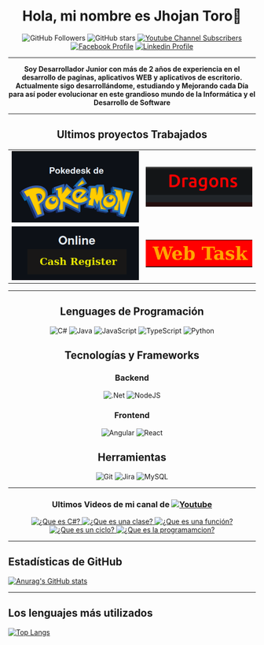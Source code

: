 <div align= "center">
  
# Hola, mi nombre es Jhojan Toro👋
![GitHub Followers](https://img.shields.io/github/followers/jdtp125753?style=social) 
![GitHub stars](https://img.shields.io/github/stars/jdtp125753?style=social)
[![Youtube Channel Subscribers](https://img.shields.io/youtube/channel/subscribers/UCxIGNpsrjzWgY1Eyai1by3A?style=social)](https://www.youtube.com/channel/UCxIGNpsrjzWgY1Eyai1by3A)
[![Facebook Profile](https://img.shields.io/badge/Facebook-8-100089324563350?style=social&logo=facebook)](https://www.facebook.com/profile.php?id=100089324563350)
[![Linkedin Profile](https://img.shields.io/badge/LINKEDIN-40-grey?style=social&logo=linkedin)](https://www.linkedin.com/in/jhojan-d-toro-pérez-a032231a2/)

<hr />
 
**<p>Soy Desarrollador Junior con más de 2 años de experiencia en el desarrollo de paginas, aplicativos WEB y aplicativos de escritorio. Actualmente sigo desarrollándome, estudiando y Mejorando cada Día para así  poder evolucionar en este grandioso mundo de la Informática y el Desarrollo de Software</p>**
 
<hr />

## Ultimos proyectos Trabajados

<table >
  <tr> 
  <td>
   <a href='https://github.com/jdtp125753/Pokedesk' target='_blank'>
      <img width='100%' src='./Image/PokeDesk/Title.png' alt='Pokedesk' />
   </td>
    <td>
      <a href='https://github.com/jdtp125753/Dragon' target='_blank'>
          <img width='100%' src='./Image/Dragons/Title.png' alt='Dragons' />
        </a>
    </td>
    
  </tr> 
  <tr>
  <td>
       <a href='https://github.com/jdtp125753/OnlineCashRegister' target='_blank'>
        <img width='100%' src='./Image/chasRegister/Title2.png' alt='WebTask' />
      </a>
    </td>
  <td>
    <a href='https://github.com/jdtp125753/WebTask' target='_blank'>
        <img width='100%' src='./Image/WebTask/Title.png' alt='WebTask' />
      </a>
  </td>
    
  </tr>
  </a>

</table>

<hr />

<div align = "center">
    
## Lenguages de Programación
![C#](https://img.shields.io/badge/C%23-%23239120.svg?style=for-the-badge&logo=c-sharp&logoColor=white)
![Java](https://img.shields.io/badge/Java-%23ED8B00.svg?style=for-the-badge&logo=java&logoColor=white)
![JavaScript](https://img.shields.io/badge/javascript-%23323330.svg?style=for-the-badge&logo=javascript&logoColor=%23F7DF1E)
![TypeScript](https://img.shields.io/badge/typescript-%23007ACC.svg?style=for-the-badge&logo=typescript&logoColor=white)
![Python](https://img.shields.io/badge/python-3670A0?style=for-the-badge&logo=python&logoColor=ffdd54)


## Tecnologías y Frameworks
### Backend
![.Net](https://img.shields.io/badge/.NET-%235C2D91.svg?style=for-the-badge&logo=.net&logoColor=white)
![NodeJS](https://img.shields.io/badge/node.js-6DA55F?style=for-the-badge&logo=node.js&logoColor=white)



### Frontend
![Angular](https://img.shields.io/badge/angular-%23DD0031.svg?style=for-the-badge&logo=angular&logoColor=white)
![React](https://img.shields.io/badge/react-%2320232a.svg?style=for-the-badge&logo=react&logoColor=%2361DAFB)


## Herramientas
![Git](https://img.shields.io/badge/git-%23F05033.svg?style=for-the-badge&logo=git&logoColor=white)
![Jira](https://img.shields.io/badge/jira-%230A0FFF.svg?style=for-the-badge&logo=jira&logoColor=white)
![MySQL](https://img.shields.io/badge/MySQL-%234479A1.svg?style=for-the-badge&logo=mysql&logoColor=white)


</div>  
  
<hr />

### Ultimos Videos de mi canal de  [![Youtube](https://img.shields.io/badge/Youtube-red?style=radical&logo=Youtube)](https://www.youtube.com/channel/UCxIGNpsrjzWgY1Eyai1by3A)

  <a href='https://youtu.be/wf7LTbpRlo0' target='_blank'>
    <img width='30%' src='https://img.youtube.com/vi/wf7LTbpRlo0/mqdefault.jpg' alt='¿Que es C#?' />
  </a>
  
  <a href='https://youtu.be/NpkxNGUgOyY' target='_blank'>
    <img width='30%' src='https://img.youtube.com/vi/NpkxNGUgOyY/mqdefault.jpg' alt='¿Que es una clase?' />
  </a>
  
  <a href='https://youtu.be/wwaplC0Bnzs' target='_blank'>
    <img width='30%' src='https://img.youtube.com/vi/wwaplC0Bnzs/mqdefault.jpg' alt='¿Que es una función?' />
  </a>
  
  <a href='https://youtu.be/SkpwsP4zJNg' target='_blank'>
    <img width='30%' src='https://img.youtube.com/vi/SkpwsP4zJNg/mqdefault.jpg' alt='¿Que es un ciclo?' />
  </a>
  
  
  
  <a href='https://youtu.be/QMfEOjFIl0k' target='_blank'>
    <img width='30%' src='https://img.youtube.com/vi/QMfEOjFIl0k/mqdefault.jpg' alt='¿Que es la programamcion?' />
  </a>
  
  <hr />
  
<div align = "left">

## Estadísticas de GitHub

[![Anurag's GitHub stats](https://github-readme-stats.vercel.app/api?username=jdtp125753&theme=radical)](https://github.com/jdtp125753/github-readme-stats)

<hr />
  
## Los lenguajes más utilizados
  
[![Top Langs](https://github-readme-stats.vercel.app/api/top-langs?username=jdtp125753&layout=compact&theme=radical)](https://github.com/jdtp125753/github-readme-stats)

<br>
  
</div>
  
</div>
